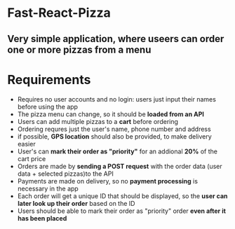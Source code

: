 # Fast-React-Pizza

## Very simple application, where useers can order one or more pizzas from a menu

# Requirements

- Requires no user accounts and no login: users just input their names before using the app
- The pizza menu can change, so it should be **loaded from an API**
- Users can add multiple pizzas to a **cart** before ordering
- Ordering requres just the user's name, phone number and address
- if possible, **GPS location** should also be provided, to make delivery easier
- User's can **mark their order as "priority"** for an addional **20%** of the cart price
- Orders are made by **sending a POST request** with the order data (user data + selected pizzas)to the API
- Payments are made on delivery, so no **payment processing** is necessary in the app
- Each order will get a unique ID that should be displayed, so the **user can later look up their order** based on the ID
- Users should be able to mark their order as "priority" order **even after it has been placed**

